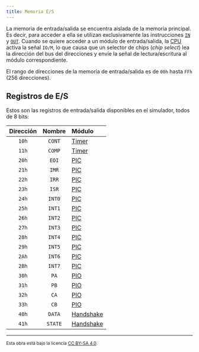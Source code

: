 ```yaml
---
title: Memoria E/S
---
```


La memoria de entrada/salida se encuentra aislada de la memoria principal. Es decir, para acceder a ella se utilizan exclusivamente las instrucciones [`IN`](/docs/cpu/instructions/in/) y [`OUT`](/docs/cpu/instructions/out/). Cuando se quiere acceder a un módulo de entrada/salida, la [CPU](/docs/cpu/) activa la señal `IO/M`, lo que causa que un selector de chips (_chip select_) lea la dirección del bus del direcciones y envíe la señal de lectura/escritura al módulo correspondiente.

El rango de direcciones de la memoria de entrada/salida es de `00h` hasta `FFh` (256 direcciones).

## Registros de E/S

Estos son las registros de entrada/salida disponibles en el simulador, todos de 8 bits:

| Dirección | Nombre  | Módulo                                   |
| :-------: | :-----: | :--------------------------------------- |
|   `10h`   | `CONT`  | [Timer](/docs/io/modules/timer/)         |
|   `11h`   | `COMP`  | [Timer](/docs/io/modules/timer/)         |
|   `20h`   |  `EOI`  | [PIC](/docs/io/modules/pic/)             |
|   `21h`   |  `IMR`  | [PIC](/docs/io/modules/pic/)             |
|   `22h`   |  `IRR`  | [PIC](/docs/io/modules/pic/)             |
|   `23h`   |  `ISR`  | [PIC](/docs/io/modules/pic/)             |
|   `24h`   | `INT0`  | [PIC](/docs/io/modules/pic/)             |
|   `25h`   | `INT1`  | [PIC](/docs/io/modules/pic/)             |
|   `26h`   | `INT2`  | [PIC](/docs/io/modules/pic/)             |
|   `27h`   | `INT3`  | [PIC](/docs/io/modules/pic/)             |
|   `28h`   | `INT4`  | [PIC](/docs/io/modules/pic/)             |
|   `29h`   | `INT5`  | [PIC](/docs/io/modules/pic/)             |
|   `2Ah`   | `INT6`  | [PIC](/docs/io/modules/pic/)             |
|   `2Bh`   | `INT7`  | [PIC](/docs/io/modules/pic/)             |
|   `30h`   |  `PA`   | [PIO](/docs/io/modules/pio/)             |
|   `31h`   |  `PB`   | [PIO](/docs/io/modules/pio/)             |
|   `32h`   |  `CA`   | [PIO](/docs/io/modules/pio/)             |
|   `33h`   |  `CB`   | [PIO](/docs/io/modules/pio/)             |
|   `40h`   | `DATA`  | [Handshake](/docs/io/modules/handshake/) |
|   `41h`   | `STATE` | [Handshake](/docs/io/modules/handshake/) |

---

<small>Esta obra está bajo la licencia <a target="_blank" rel="license noopener noreferrer" href="http://creativecommons.org/licenses/by-sa/4.0/">CC BY-SA 4.0</a>.</small>
